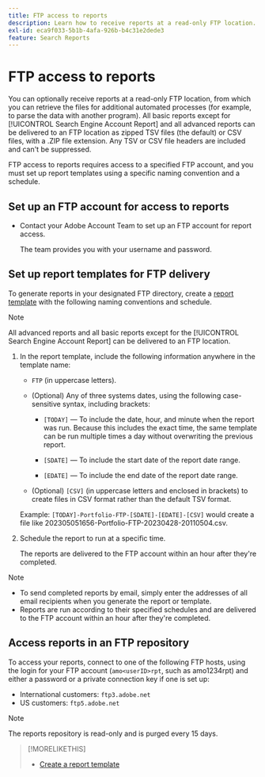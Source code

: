 ```yaml
---
title: FTP access to reports
description: Learn how to receive reports at a read-only FTP location.
exl-id: eca9f033-5b1b-4afa-926b-b4c31e2dede3
feature: Search Reports
---
```

# FTP access to reports

You can optionally receive reports at a read-only FTP location, from which you can retrieve the files for additional automated processes (for example, to parse the data with another program). All basic reports except for [!UICONTROL Search Engine Account Report] and all advanced reports can be delivered to an FTP location as zipped TSV files (the default) or CSV files, with a .ZIP file extension. Any TSV or CSV file headers are included and can't be suppressed.

FTP access to reports requires access to a specified FTP account, and you must set up report templates using a specific naming convention and a schedule.

## Set up an FTP account for access to reports

* Contact your Adobe Account Team to set up an FTP account for report access.
  
  The team provides you with your username and password.

## Set up report templates for FTP delivery

To generate reports in your designated FTP directory, create a [report template](templates/template-create.md) with the following naming conventions and schedule.

>[!NOTE]
>
>All advanced reports and all basic reports except for the [!UICONTROL Search Engine Account Report] can be delivered to an FTP location.

1. In the report template, include the following information anywhere in the template name:
   
   * `FTP` (in uppercase letters).
   
   * (Optional) Any of three systems dates, using the following case-sensitive syntax, including brackets:
     
     * `[TODAY]` &mdash; To include the date, hour, and minute when the report was run. Because this includes the exact time, the same template can be run multiple times a day without overwriting the previous report.
     
     * `[SDATE]` &mdash; To include the start date of the report date range.
     
     * `[EDATE]` &mdash; To include the end date of the report date range.
   
   * (Optional) `[CSV]` (in uppercase letters and enclosed in brackets) to create files in CSV format rather than the default TSV format.
  
   Example: `[TODAY]-Portfolio-FTP-[SDATE]-[EDATE]-[CSV]` would create a file like 202305051656-Portfolio-FTP-20230428-20110504.csv.

1. Schedule the report to run at a specific time.

   The reports are delivered to the FTP account within an hour after they're completed. 

>[!NOTE]
>
>* To send completed reports by email, simply enter the addresses of all email recipients when you generate the report or template.
>* Reports are run according to their specified schedules and are delivered to the FTP account within an hour after they're completed.

## Access reports in an FTP repository

To access your reports, connect to one of the following FTP hosts, using the login for your FTP account (`amo<userID>rpt`, such as amo1234rpt) and either a password or a private connection key if one is set up:

* International customers: `ftp3.adobe.net`
* US customers: `ftp5.adobe.net`

>[!NOTE]
>
>The reports repository is read-only and is purged every 15 days.


>[!MORELIKETHIS]
>
>* [Create a report template](/help/search-social-commerce/reports/automation/templates/template-create.md)
